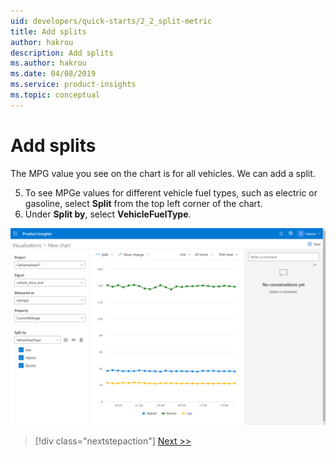 ```yaml
---
uid: developers/quick-starts/2_2_split-metric
title: Add splits
author: hakrou
description: Add splits
ms.author: hakrou
ms.date: 04/08/2019
ms.service: product-insights
ms.topic: conceptual
---
```

# Add splits

The MPG value you see on the chart is for all vehicles. We can add a split. 

5. To see MPGe values for different vehicle fuel types, such as electric or gasoline, select **Split** from the top left corner of the chart. 
6. Under **Split by**, select **VehicleFuelType**. 

![Select split](2_VehicleFuelType.PNG)


> [!div class="nextstepaction"]
> [Next >>](2_3_publish.md)
